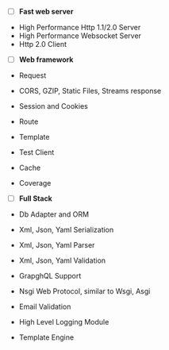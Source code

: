 - [ ] **Fast web server**

- High Performance Http 1.1/2.0 Server
- High Performance Websocket Server
- Http 2.0 Client

- [ ] **Web framework**

- Request 
- CORS,  GZIP, Static Files, Streams response
- Session and Cookies

- Route
- Template
- Test Client
- Cache
- Coverage

- [ ] **Full Stack**

- Db Adapter and ORM
- Xml, Json, Yaml Serialization 
- Xml, Json, Yaml Parser
- Xml, Json, Yaml Validation
- GrapghQL Support

- Nsgi Web Protocol, similar to Wsgi, Asgi
- Email Validation
- High Level Logging Module
- Template Engine
